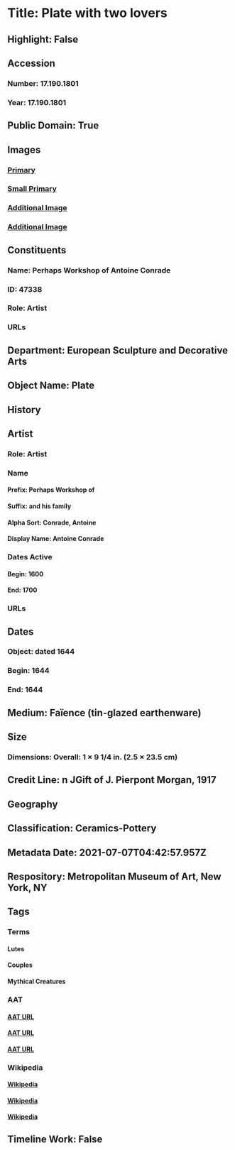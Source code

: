 # Title: Plate with two lovers
## Highlight: False
## Accession
### Number: 17.190.1801
### Year: 17.190.1801
## Public Domain: True
## Images
### [Primary](https://images.metmuseum.org/CRDImages/es/original/DP326528.jpg)
### [Small Primary](https://images.metmuseum.org/CRDImages/es/web-large/DP326528.jpg)
### [Additional Image](https://images.metmuseum.org/CRDImages/es/original/DP330357.jpg)
### [Additional Image](https://images.metmuseum.org/CRDImages/es/original/DP330358.jpg)
## Constituents
### Name: Perhaps Workshop of Antoine Conrade
### ID: 47338
### Role: Artist
### URLs
## Department: European Sculpture and Decorative Arts
## Object Name: Plate
## History
## Artist
### Role: Artist
### Name
#### Prefix: Perhaps Workshop of
#### Suffix: and his family
#### Alpha Sort: Conrade, Antoine
#### Display Name: Antoine Conrade
### Dates Active
#### Begin: 1600
#### End: 1700
### URLs
## Dates
### Object: dated 1644
### Begin: 1644
### End: 1644
## Medium: Faïence (tin-glazed earthenware)
## Size
### Dimensions: Overall: 1 × 9 1/4 in. (2.5 × 23.5 cm)
## Credit Line: n JGift of J. Pierpont Morgan, 1917
## Geography
## Classification: Ceramics-Pottery
## Metadata Date: 2021-07-07T04:42:57.957Z
## Respository: Metropolitan Museum of Art, New York, NY
## Tags
### Terms
#### Lutes
#### Couples
#### Mythical Creatures
### AAT
#### [AAT URL](http://vocab.getty.edu/page/aat/300042101)
#### [AAT URL](http://vocab.getty.edu/page/aat/300379217)
#### [AAT URL](http://vocab.getty.edu/page/aat/300375725)
### Wikipedia
#### [Wikipedia]()
#### [Wikipedia]()
#### [Wikipedia]()
## Timeline Work: False